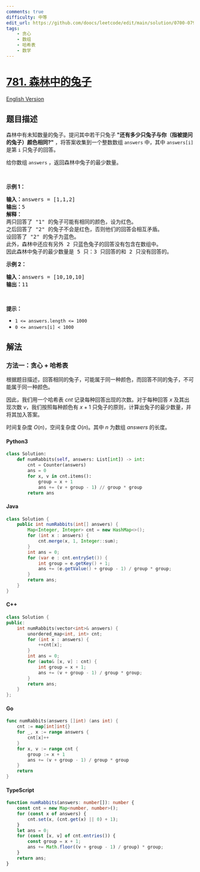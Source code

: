 ```yaml
---
comments: true
difficulty: 中等
edit_url: https://github.com/doocs/leetcode/edit/main/solution/0700-0799/0781.Rabbits%20in%20Forest/README.md
tags:
    - 贪心
    - 数组
    - 哈希表
    - 数学
---
```


<!-- problem:start -->

# [781. 森林中的兔子](https://leetcode.cn/problems/rabbits-in-forest)

[English Version](/solution/0700-0799/0781.Rabbits%20in%20Forest/README_EN.md)

## 题目描述

<!-- description:start -->

<p>森林中有未知数量的兔子。提问其中若干只兔子<strong> "还有多少只兔子与你（指被提问的兔子）颜色相同?"</strong> ，将答案收集到一个整数数组 <code>answers</code> 中，其中 <code>answers[i]</code> 是第 <code>i</code> 只兔子的回答。</p>

<p>给你数组 <code>answers</code> ，返回森林中兔子的最少数量。</p>

<p>&nbsp;</p>

<p><strong>示例 1：</strong></p>

<pre>
<strong>输入：</strong>answers = [1,1,2]
<strong>输出：</strong>5
<strong>解释：</strong>
两只回答了 "1" 的兔子可能有相同的颜色，设为红色。
之后回答了 "2" 的兔子不会是红色，否则他们的回答会相互矛盾。
设回答了 "2" 的兔子为蓝色。
此外，森林中还应有另外 2 只蓝色兔子的回答没有包含在数组中。
因此森林中兔子的最少数量是 5 只：3 只回答的和 2 只没有回答的。
</pre>

<p><strong>示例 2：</strong></p>

<pre>
<strong>输入：</strong>answers = [10,10,10]
<strong>输出：</strong>11
</pre>

<p>&nbsp;</p>

<p><strong>提示：</strong></p>

<ul>
	<li><code>1 &lt;= answers.length &lt;= 1000</code></li>
	<li><code>0 &lt;= answers[i] &lt; 1000</code></li>
</ul>

<!-- description:end -->

## 解法

<!-- solution:start -->

### 方法一：贪心 + 哈希表

根据题目描述，回答相同的兔子，可能属于同一种颜色，而回答不同的兔子，不可能属于同一种颜色。

因此，我们用一个哈希表 $\textit{cnt}$ 记录每种回答出现的次数。对于每种回答 $x$ 及其出现次数 $v$，我们按照每种颜色有 $x + 1$ 只兔子的原则，计算出兔子的最少数量，并将其加入答案。

时间复杂度 $O(n)$，空间复杂度 $O(n)$。其中 $n$ 为数组 $\textit{answers}$ 的长度。

<!-- tabs:start -->

#### Python3

```python
class Solution:
    def numRabbits(self, answers: List[int]) -> int:
        cnt = Counter(answers)
        ans = 0
        for x, v in cnt.items():
            group = x + 1
            ans += (v + group - 1) // group * group
        return ans
```

#### Java

```java
class Solution {
    public int numRabbits(int[] answers) {
        Map<Integer, Integer> cnt = new HashMap<>();
        for (int x : answers) {
            cnt.merge(x, 1, Integer::sum);
        }
        int ans = 0;
        for (var e : cnt.entrySet()) {
            int group = e.getKey() + 1;
            ans += (e.getValue() + group - 1) / group * group;
        }
        return ans;
    }
}
```

#### C++

```cpp
class Solution {
public:
    int numRabbits(vector<int>& answers) {
        unordered_map<int, int> cnt;
        for (int x : answers) {
            ++cnt[x];
        }
        int ans = 0;
        for (auto& [x, v] : cnt) {
            int group = x + 1;
            ans += (v + group - 1) / group * group;
        }
        return ans;
    }
};
```

#### Go

```go
func numRabbits(answers []int) (ans int) {
	cnt := map[int]int{}
	for _, x := range answers {
		cnt[x]++
	}
	for x, v := range cnt {
		group := x + 1
		ans += (v + group - 1) / group * group
	}
	return
}
```

#### TypeScript

```ts
function numRabbits(answers: number[]): number {
    const cnt = new Map<number, number>();
    for (const x of answers) {
        cnt.set(x, (cnt.get(x) || 0) + 1);
    }
    let ans = 0;
    for (const [x, v] of cnt.entries()) {
        const group = x + 1;
        ans += Math.floor((v + group - 1) / group) * group;
    }
    return ans;
}
```

<!-- tabs:end -->

<!-- solution:end -->

<!-- problem:end -->

